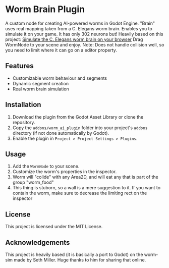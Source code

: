 # Worm Brain Plugin

A custom node for creating AI-powered worms in Godot Engine.
"Brain" uses real mapping taken from a C. Elegans worm brain. Enables you to simulate it on your game. It has only 302 neurons but!
Heavily based on this project: [Simulate the C. Elegans worm brain on your browser](https://github.com/heyseth/worm-sim)
Drag WormNode to your scene and enjoy.
Note: Does not handle collision well, so you need to limit where it can go on a editor property.

## Features
- Customizable worm behaviour and segments
- Dynamic segment creation
- Real worm brain simulation

## Installation
1. Download the plugin from the Godot Asset Library or clone the repository.
2. Copy the `addons/worm_ai_plugin` folder into your project's `addons` directory (if not done automatically by Godot).
3. Enable the plugin in `Project > Project Settings > Plugins`.

## Usage
1. Add the `WormNode` to your scene.
2. Customize the worm's properties in the inspector.
3. Worm will "colide" with any Area2D, and will eat any that is part of the group "worm_food"
4. This thing is stuborn, so a wall is a mere suggestion to it. If you want to contain the worm, make sure to decrease the limiting rect on the inspector

## License
This project is licensed under the MIT License.

## Acknowledgements

This project is heavily based (it is basically a port to Godot) on the worm-sim made by Seth Miller.
Huge thanks to him for sharing that online.
